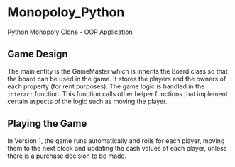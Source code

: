 # Monopoloy_Python
Python Monopoly Clone - OOP Application

## Game Design
The main entity is the GameMaster which is inherits the Board class so that the board can be used in the game. 
It stores the players and the owners of each property (for rent purposes).
The game logic is handled in the `interact` function.
This function calls other helper functions that implement certain aspects of the logic such as moving the player. 

## Playing the Game
In Version 1, the game runs automatically and rolls for each player, moving them to the next block and updating the cash values of each player, unless there is a purchase decision to be made. 
